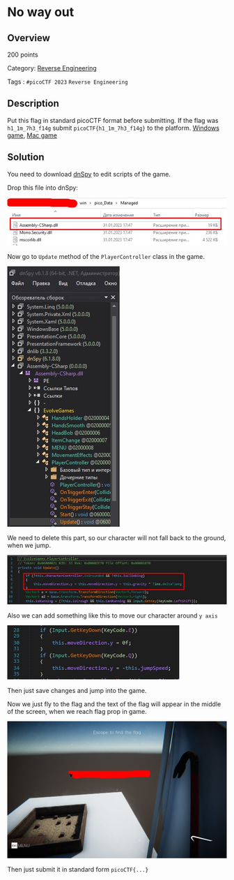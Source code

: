 # No way out #
 
## Overview ##
 
200 points
 
Category: [Reverse Engineering](../)
 
Tags : `#picoCTF 2023` `Reverse Engineering`
 
## Description ##
 
Put this flag in standard picoCTF format before submitting. If the flag was `h1_1m_7h3_f14g` submit `picoCTF{h1_1m_7h3_f14g}` to the platform.
[Windows game](https://artifacts.picoctf.net/c/285/win.zip), [Mac game](https://artifacts.picoctf.net/c/285/mac.app.zip)
 
## Solution ##

You need to download [dnSpy](https://github.com/dnSpy/dnSpy) to edit scripts of the game.

Drop this file into dnSpy:

![Screenshot of the file](1.jpg)

Now go to `Update` method of the `PlayerController` class in the game.

![Screenshot of the file](2.jpg)

We need to delete this part, so our character will not fall back to the ground, when we jump.

![Screenshot of the file](3.jpg)

Also we can add something like this to move our character around `y axis`

![Screenshot of the file](4.jpg)

Then just save changes and jump into the game.

Now we just fly to the flag and the text of the flag will appear in the middle of the screen, when we reach flag prop in game.

![Screenshot of the game](5.jpg)

Then just submit it in standard form `picoCTF{...}`
